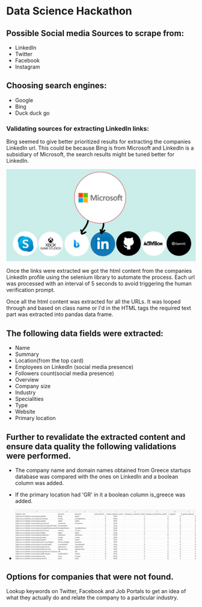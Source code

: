 # Data Science Hackathon
## Possible Social media Sources to scrape from:
* LinkedIn
* Twitter
* Facebook
* Instagram

## Choosing search engines:
* Google
* Bing
* Duck duck go

### Validating sources for extracting LinkedIn links:
Bing seemed to give better prioritized results for extracting the companies LinkedIn url. This could be because Bing is from Microsoft and LinkedIn is a subsidiary of Microsoft, the search results might be tuned better for LinkedIn.

<p align="center">
  <img src="https://github.com/paul2596/Data-Science-Hackathon/blob/main/img/linkedIn_bing_microsoft.jpg" width="650" alt="alt text">
</p>

Once the links were extracted we got the html content from the companies LinkedIn profile using the selenium library to automate the process.
Each url was processed with an interval of 5 seconds to avoid triggering the human verification prompt.

Once all the html content was extracted for all the URLs. It was looped through and based on class name or I'd in the HTML tags the required text part was extracted into pandas data frame.

## The following data fields were extracted:
* Name
* Summary
* Location(from the top card)
* Employees on LinkedIn (social media presence)
* Followers count(social media presence)
* Overview 
* Company size
* Industry
* Specialities
* Type
* Website
* Primary location


## Further to revalidate the extracted content and ensure data quality the following validations were performed.

* The company name and domain names obtained from Greece startups database was compared with the ones on LinkedIn and a boolean column was added.

* If the primary location had 'GR' in it a boolean column is_greece was added.
* <p align="center">
  <img src="https://github.com/paul2596/Data-Science-Hackathon/blob/main/img/linkedInValidation.jpg" width="650" alt="alt text">
</p>

## Options for companies that were not found.
Lookup keywords on Twitter, Facebook and Job Portals to get an idea of what they actually do and relate the company to a particular industry.


